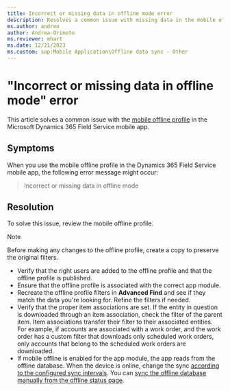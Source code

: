 ```yaml
---
title: Incorrect or missing data in offline mode error
description: Resolves a common issue with missing data in the mobile offline profile in the Dynamics 365 Field Service mobile app.
ms.author: andreo
author: Andrea-Orimoto
ms.reviewer: mhart
ms.date: 12/21/2023
ms.custom: sap:Mobile Application\Offline data sync - Other
---
```

# "Incorrect or missing data in offline mode" error

This article solves a common issue with the [mobile offline profile](/dynamics365/field-service/mobile-power-app-system-offline) in the Microsoft Dynamics 365 Field Service mobile app.

## Symptoms

When you use the mobile offline profile in the Dynamics 365 Field Service mobile app, the following error message might occur:

> Incorrect or missing data in offline mode

## Resolution

To solve this issue, review the mobile offline profile.

> [!NOTE]
> Before making any changes to the offline profile, create a copy to preserve the original filters.

- Verify that the right users are added to the offline profile and that the offline profile is published.
- Ensure that the offline profile is associated with the correct app module.
- Recreate the offline profile filters in **Advanced Find** and see if they match the data you're looking for. Refine the filters if needed.
- Verify that the proper item associations are set. If the entity in question is downloaded through an item association, check the filter of the parent item. Item associations transfer their filter to their associated entities. For example, if accounts are associated with a work order, and the work order has a custom filter that downloads only scheduled work orders, only accounts that belong to the scheduled work orders are downloaded.
- If mobile offline is enabled for the app module, the app reads from the offline database. When the device is online, change the sync [according to the configured sync intervals](/dynamics365/field-service/mobile-power-app-system-offline#sync-intervals). You can [sync the offline database manually from the offline status page](/power-apps/mobile/offline-sync-icon).
